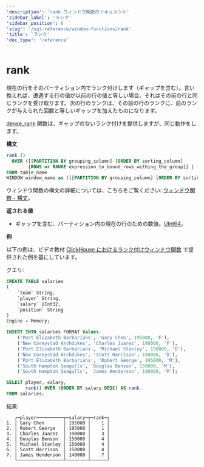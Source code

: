 ```yaml
---
'description': 'rank ウィンドウ関数のドキュメント'
'sidebar_label': 'ランク'
'sidebar_position': 6
'slug': '/sql-reference/window-functions/rank'
'title': 'ランク'
'doc_type': 'reference'
---
```



# rank

現在の行をそのパーティション内でランク付けします（ギャップを含む）。言い換えれば、遭遇する行の値が以前の行の値と等しい場合、それはその前の行と同じランクを受け取ります。次の行のランクは、その前の行のランクに、前のランクが与えられた回数と等しいギャップを加えたものになります。

[dense_rank](./dense_rank.md) 関数は、ギャップのないランク付けを提供しますが、同じ動作をします。

**構文**

```sql
rank ()
  OVER ([[PARTITION BY grouping_column] [ORDER BY sorting_column]
        [ROWS or RANGE expression_to_bound_rows_withing_the_group]] | [window_name])
FROM table_name
WINDOW window_name as ([[PARTITION BY grouping_column] [ORDER BY sorting_column])
```

ウィンドウ関数の構文の詳細については、こちらをご覧ください: [ウィンドウ関数 - 構文](./index.md/#syntax)。

**返される値**

- ギャップを含む、パーティション内の現在の行のための数値。[UInt64](../data-types/int-uint.md)。

**例**

以下の例は、ビデオ教材 [ClickHouse におけるランク付けウィンドウ関数](https://youtu.be/Yku9mmBYm_4?si=XIMu1jpYucCQEoXA) で提供された例を基にしています。

クエリ:

```sql
CREATE TABLE salaries
(
    `team` String,
    `player` String,
    `salary` UInt32,
    `position` String
)
Engine = Memory;

INSERT INTO salaries FORMAT Values
    ('Port Elizabeth Barbarians', 'Gary Chen', 195000, 'F'),
    ('New Coreystad Archdukes', 'Charles Juarez', 190000, 'F'),
    ('Port Elizabeth Barbarians', 'Michael Stanley', 150000, 'D'),
    ('New Coreystad Archdukes', 'Scott Harrison', 150000, 'D'),
    ('Port Elizabeth Barbarians', 'Robert George', 195000, 'M'),
    ('South Hampton Seagulls', 'Douglas Benson', 150000, 'M'),
    ('South Hampton Seagulls', 'James Henderson', 140000, 'M');
```

```sql
SELECT player, salary,
       rank() OVER (ORDER BY salary DESC) AS rank
FROM salaries;
```

結果:

```response
   ┌─player──────────┬─salary─┬─rank─┐
1. │ Gary Chen       │ 195000 │    1 │
2. │ Robert George   │ 195000 │    1 │
3. │ Charles Juarez  │ 190000 │    3 │
4. │ Douglas Benson  │ 150000 │    4 │
5. │ Michael Stanley │ 150000 │    4 │
6. │ Scott Harrison  │ 150000 │    4 │
7. │ James Henderson │ 140000 │    7 │
   └─────────────────┴────────┴──────┘
```
